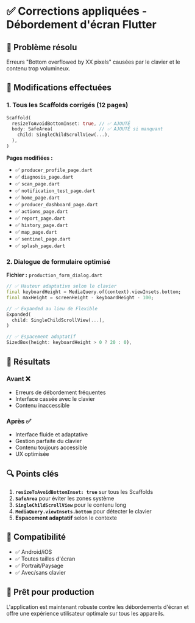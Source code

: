 # ✅ Corrections appliquées - Débordement d'écran Flutter

## 🎯 Problème résolu
Erreurs "Bottom overflowed by XX pixels" causées par le clavier et le contenu trop volumineux.

## 🔧 Modifications effectuées

### 1. Tous les Scaffolds corrigés (12 pages)
```dart
Scaffold(
  resizeToAvoidBottomInset: true, // ✅ AJOUTÉ
  body: SafeArea(                 // ✅ AJOUTÉ si manquant
    child: SingleChildScrollView(...),
  ),
)
```

**Pages modifiées :**
- ✅ `producer_profile_page.dart`
- ✅ `diagnosis_page.dart` 
- ✅ `scan_page.dart`
- ✅ `notification_test_page.dart`
- ✅ `home_page.dart`
- ✅ `producer_dashboard_page.dart`
- ✅ `actions_page.dart`
- ✅ `report_page.dart`
- ✅ `history_page.dart`
- ✅ `map_page.dart`
- ✅ `sentinel_page.dart`
- ✅ `splash_page.dart`

### 2. Dialogue de formulaire optimisé
**Fichier :** `production_form_dialog.dart`

```dart
// ✅ Hauteur adaptative selon le clavier
final keyboardHeight = MediaQuery.of(context).viewInsets.bottom;
final maxHeight = screenHeight - keyboardHeight - 100;

// ✅ Expanded au lieu de Flexible
Expanded(
  child: SingleChildScrollView(...),
)

// ✅ Espacement adaptatif
SizedBox(height: keyboardHeight > 0 ? 20 : 0),
```

## 🎨 Résultats

### Avant ❌
- Erreurs de débordement fréquentes
- Interface cassée avec le clavier
- Contenu inaccessible

### Après ✅  
- Interface fluide et adaptative
- Gestion parfaite du clavier
- Contenu toujours accessible
- UX optimisée

## 🔍 Points clés

1. **`resizeToAvoidBottomInset: true`** sur tous les Scaffolds
2. **`SafeArea`** pour éviter les zones système
3. **`SingleChildScrollView`** pour le contenu long
4. **`MediaQuery.viewInsets.bottom`** pour détecter le clavier
5. **Espacement adaptatif** selon le contexte

## 📱 Compatibilité
- ✅ Android/iOS
- ✅ Toutes tailles d'écran
- ✅ Portrait/Paysage
- ✅ Avec/sans clavier

## 🚀 Prêt pour production
L'application est maintenant robuste contre les débordements d'écran et offre une expérience utilisateur optimale sur tous les appareils.